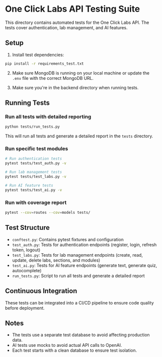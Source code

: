 # One Click Labs API Testing Suite

This directory contains automated tests for the One Click Labs API. The tests cover authentication, lab management, and AI features.

## Setup

1. Install test dependencies:

```bash
pip install -r requirements_test.txt
```

2. Make sure MongoDB is running on your local machine or update the `.env` file with the correct MongoDB URL.

3. Make sure you're in the backend directory when running tests.

## Running Tests

### Run all tests with detailed reporting

```bash
python tests/run_tests.py
```

This will run all tests and generate a detailed report in the `tests` directory.

### Run specific test modules

```bash
# Run authentication tests
pytest tests/test_auth.py -v

# Run lab management tests
pytest tests/test_labs.py -v

# Run AI feature tests
pytest tests/test_ai.py -v
```

### Run with coverage report

```bash
pytest --cov=routes --cov=models tests/
```

## Test Structure

- `conftest.py`: Contains pytest fixtures and configuration
- `test_auth.py`: Tests for authentication endpoints (register, login, refresh token, logout)
- `test_labs.py`: Tests for lab management endpoints (create, read, update, delete labs, sections, and modules)
- `test_ai.py`: Tests for AI feature endpoints (generate text, generate quiz, autocomplete)
- `run_tests.py`: Script to run all tests and generate a detailed report

## Continuous Integration

These tests can be integrated into a CI/CD pipeline to ensure code quality before deployment.

## Notes

- The tests use a separate test database to avoid affecting production data.
- AI tests use mocks to avoid actual API calls to OpenAI.
- Each test starts with a clean database to ensure test isolation.
